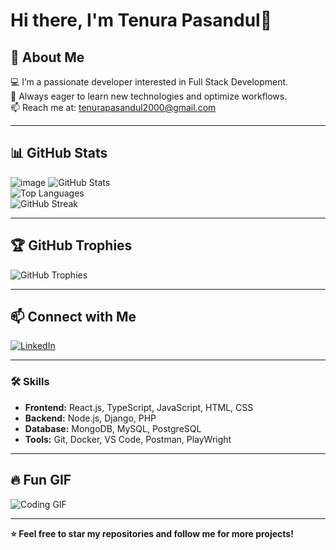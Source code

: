 # Hi there, I'm Tenura Pasandul👋


## 🚀 About Me  
💻 I’m a passionate developer interested in Full Stack Development.  
🎯 Always eager to learn new technologies and optimize workflows.  
📫 Reach me at: tenurapasandul2000@gmail.com

---

## 📊 GitHub Stats  
![image](https://github.com/user-attachments/assets/688c0935-6a52-49cb-95a0-0d36898ded27)
![GitHub Stats](https://github-readme-stats.vercel.app/api?username=TenuraPasandul&show_icons=true&theme=radical&count_private=true)  
![Top Languages](https://github-readme-stats.vercel.app/api/top-langs/?username=TenuraPasandul&layout=compact&theme=radical&count_private=true)  
![GitHub Streak](https://github-readme-streak-stats.herokuapp.com/?user=TenuraPasandul&theme=dark)  


---

## 🏆 GitHub Trophies  
![GitHub Trophies](https://github-profile-trophy.vercel.app/?username=TenuraPasandul&theme=onedark&count_private=true)

---


## 📫 Connect with Me  
[![LinkedIn](https://img.shields.io/badge/LinkedIn-0077B5?style=for-the-badge&logo=linkedin&logoColor=white)](https://linkedin.com/in/tenura-pasandul)  

---

### 🛠️ Skills  
- **Frontend:** React.js, TypeScript, JavaScript, HTML, CSS  
- **Backend:** Node.js, Django, PHP  
- **Database:** MongoDB, MySQL, PostgreSQL  
- **Tools:** Git, Docker, VS Code, Postman, PlayWright  

---

## 🔥 Fun GIF  
![Coding GIF](https://media.giphy.com/media/qgQUggAC3Pfv687qPC/giphy.gif)

---

**⭐ Feel free to star my repositories and follow me for more projects!**
